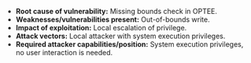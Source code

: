 - **Root cause of vulnerability:** Missing bounds check in OPTEE.
- **Weaknesses/vulnerabilities present:** Out-of-bounds write.
- **Impact of exploitation:** Local escalation of privilege.
- **Attack vectors:** Local attacker with system execution privileges.
- **Required attacker capabilities/position:** System execution privileges, no user interaction is needed.